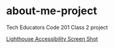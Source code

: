 # about-me-project

Tech Educators Code 201 Class 2 project

[Lighthouse Accessibility Screen Shot](/Screenshot%202023-06-13%20164819.png "Lighthouse Accessibility Screen Shot")
